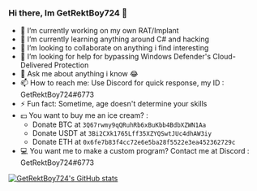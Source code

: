 ### Hi there, Im GetRektBoy724 👋

- 🔭 I’m currently working on my own RAT/Implant
- 🌱 I’m currently learning anything around C# and hacking
- 👯 I’m looking to collaborate on anything i find interesting
- 🤔 I’m looking for help for bypassing Windows Defender's Cloud-Delivered Protection
- 💬 Ask me about anything i know 😂
- 📫 How to reach me: Use Discord for quick response, my ID : GetRektBoy724#6773
- ⚡ Fun fact: Sometime, age doesn't determine your skills
- 💵 You want to buy me an ice cream? : 
     - Donate BTC at `3Q67rwmy9qQRuhRb6xBuKbb4BdbXZWN1Aa`
     - Donate USDT at `3Bi2CXk1765Lff35XZYQSwtJUc4dhAW3iy`
     - Donate ETH at `0x6fe7b83f4cc72e6e5ba28f5522e3ea452362729c`
- 💻 You want me to make a custom program? Contact me at Discord : GetRektBoy724#6773

[![GetRektBoy724's GitHub stats](https://github-readme-stats.vercel.app/api?username=GetRektBoy724&theme=tokyonight)](https://github.com/anuraghazra/github-readme-stats)
